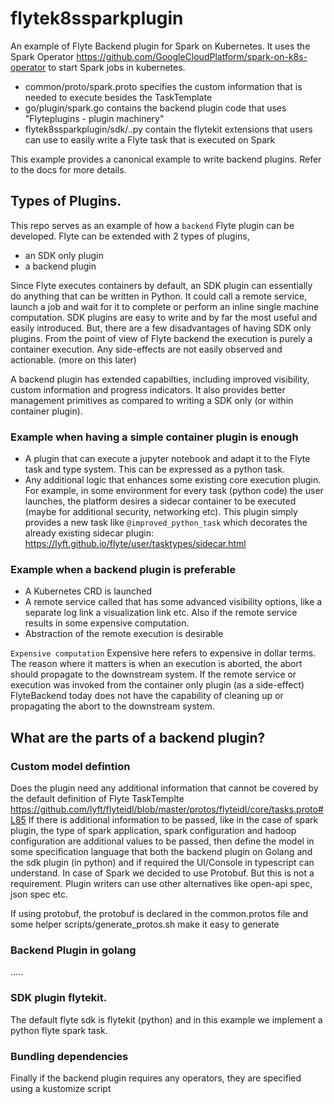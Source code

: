 # flytek8ssparkplugin
An example of Flyte Backend plugin for Spark on Kubernetes. It uses the Spark Operator https://github.com/GoogleCloudPlatform/spark-on-k8s-operator to start Spark jobs in kubernetes.

- common/proto/spark.proto specifies the custom information that is needed to execute besides the TaskTemplate
- go/plugin/spark.go contains the backend plugin code that uses "Flyteplugins - plugin machinery"
- flytek8ssparkplugin/sdk/..py contain the flytekit extensions that users can use to easily write a Flyte task that is executed on Spark

This example provides a canonical example to write backend plugins. Refer to the docs for more details.

## Types of Plugins.
This repo serves as an example of how a `backend` Flyte plugin can be developed. Flyte can be extended with 2 types of plugins,
 - an SDK only plugin
 - a backend plugin

Since Flyte executes containers by default, an SDK plugin can essentially do anything that can be written in Python. It could call a remote service, launch a job and wait for it to complete or perform
an inline single machine computation. SDK plugins are easy to write and by far the most useful and easily introduced. But, there are a few disadvantages of having SDK only plugins. From the point of
view of Flyte backend the execution is purely a container execution. Any side-effects are not easily observed and actionable. (more on this later)

A backend plugin has extended capabilties, including improved visibility, custom information and progress indicators. It also provides better management primitives as compared to writing a SDK only (or within container plugin). 

### Example when having a simple container plugin is enough
 - A plugin that can execute a jupyter notebook and adapt it to the Flyte task and type system. This can be expressed as a python task.
 - Any additional logic that enhances some existing core execution plugin. For example, in some environment for every task (python code) the user launches, the platform desires a sidecar container to
   be executed (maybe for additional security, networking etc). This plugin simply provides a new task like `@improved_python_task` which decorates the already existing sidecar plugin: https://lyft.github.io/flyte/user/tasktypes/sidecar.html

### Example when a backend plugin is preferable
 - A Kubernetes CRD is launched
 - A remote service called that has some advanced visibility options, like a separate log link a visualization link etc. Also if the remote service results in some expensive computation.
 - Abstraction of the remote execution is desirable

`Expensive computation` Expensive here refers to expensive in dollar terms. The reason where it matters is when an execution is aborted, the abort should propagate to the downstream system. If the
remote service or execution was invoked from the container only plugin (as a side-effect) FlyteBackend today does not have the capability of cleaning up or propagating the abort to the downstream
system.


## What are the parts of a backend plugin?

### Custom model defintion
 Does the plugin need any additional information that cannot be covered by the default definition of Flyte TaskTemplte https://github.com/lyft/flyteidl/blob/master/protos/flyteidl/core/tasks.proto#L85
If there is additional information to be passed, like in the case of spark plugin, the type of spark application, spark configuration and hadoop configuration are additional values to be passed, then
define the model in some specification language that both the backend plugin on Golang and the sdk plugin (in python) and if required the UI/Console in typescript can understand.
In case of Spark we decided to use Protobuf. But this is not a requirement. Plugin writers can use other alternatives like open-api spec, json spec etc.

If using protobuf, the protobuf is declared in the common.protos file and some helper scripts/generate_protos.sh make it easy to generate

### Backend Plugin in golang
.....


### SDK plugin flytekit.
The default flyte sdk is flytekit (python) and in this example we implement a python flyte spark task.


### Bundling dependencies
Finally if the backend plugin requires any operators, they are specified using a kustomize script


